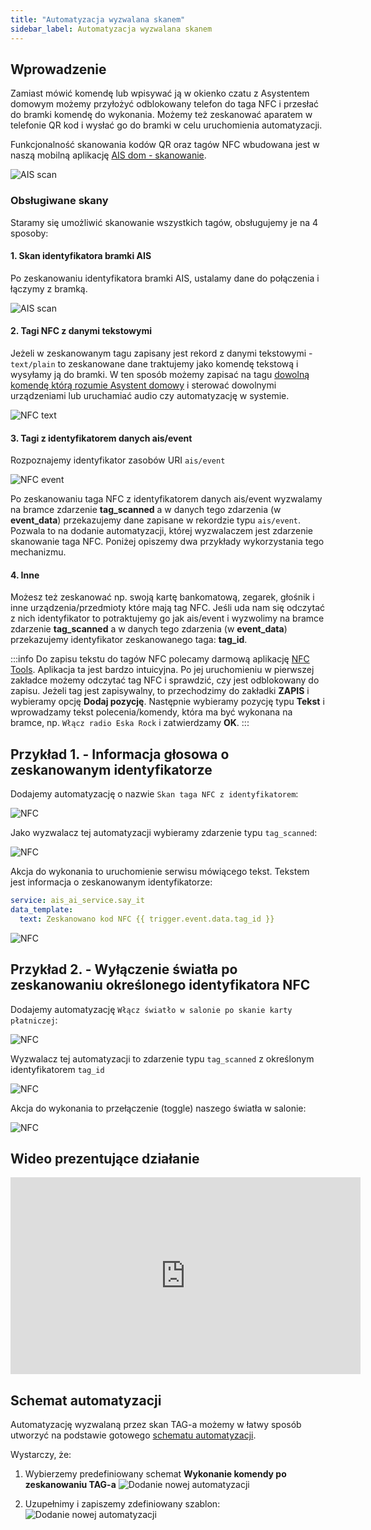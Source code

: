 ```yaml
---
title: "Automatyzacja wyzwalana skanem"
sidebar_label: Automatyzacja wyzwalana skanem
---
```


## Wprowadzenie

Zamiast mówić komendę lub wpisywać ją w okienko czatu z Asystentem domowym możemy przyłożyć odblokowany telefon do taga NFC i przesłać do bramki komendę do wykonania.
Możemy też zeskanować aparatem w telefonie QR kod i wysłać go do bramki w celu uruchomienia automatyzacji. 

Funkcjonalność skanowania kodów QR oraz tagów NFC wbudowana jest w naszą mobilną aplikację [AIS dom - skanowanie](/docs/ais_app_android_dom).

![AIS scan](/img/en/bramka/ais_scan_tags.png)

### Obsługiwane skany

Staramy się umożliwić skanowanie wszystkich tagów, obsługujemy je na 4 sposoby:

#### 1. Skan identyfikatora bramki AIS

Po zeskanowaniu identyfikatora bramki AIS, ustalamy dane do połączenia i łączymy z bramką.

![AIS scan](/img/en/bramka/nfc_ais_scan.png)


#### 2. Tagi NFC z danymi tekstowymi

Jeżeli w zeskanowanym tagu zapisany jest rekord z danymi tekstowymi - ``text/plain`` to zeskanowane dane traktujemy jako komendę tekstową i wysyłamy ją do bramki.
W ten sposób możemy zapisać na tagu [dowolną komendę którą rozumie Asystent domowy](/docs/ais_app_assistent_commands/) i sterować dowolnymi urządzeniami lub uruchamiać audio czy automatyzację w systemie.

![NFC text](/img/en/bramka/nfc_text_data.png)


#### 3. Tagi z identyfikatorem danych ais/event

Rozpoznajemy identyfikator zasobów URI ``ais/event``

![NFC event](/img/en/bramka/nfc_ais_data.png)


Po zeskanowaniu taga NFC z identyfikatorem danych ais/event wyzwalamy na bramce zdarzenie **tag_scanned** a w danych tego zdarzenia (w **event_data**) przekazujemy dane zapisane w rekordzie typu ``ais/event``.
Pozwala to na dodanie automatyzacji, której wyzwalaczem jest zdarzenie skanowanie taga NFC. 
Poniżej opiszemy dwa przykłady wykorzystania tego mechanizmu.



#### 4. Inne

Możesz też zeskanować np. swoją kartę bankomatową, zegarek, głośnik i inne urządzenia/przedmioty które mają tag NFC.
Jeśli uda nam się odczytać z nich identyfikator to potraktujemy go jak ais/event i wyzwolimy na bramce zdarzenie **tag_scanned** a w danych tego zdarzenia (w **event_data**) przekazujemy identyfikator zeskanowanego taga: **tag_id**.

:::info
Do zapisu tekstu do tagów NFC polecamy darmową aplikację [NFC Tools](https://play.google.com/store/apps/details?id=com.wakdev.wdnfc&hl=pl).
Aplikacja ta jest bardzo intuicyjna. Po jej uruchomieniu w pierwszej zakładce możemy odczytać tag NFC i sprawdzić, czy jest odblokowany do zapisu. Jeżeli tag jest zapisywalny, to przechodzimy do zakładki **ZAPIS** i wybieramy opcję **Dodaj pozycję**. Następnie wybieramy pozycję typu **Tekst** i wprowadzamy tekst polecenia/komendy, która ma być wykonana na bramce, np. ``Włącz radio Eska Rock`` i zatwierdzamy **OK**.
:::


## Przykład 1. - Informacja głosowa o zeskanowanym identyfikatorze

Dodajemy automatyzację o nazwie ``Skan taga NFC z identyfikatorem``:

![NFC](/img/en/bramka/nfc_auto_example1.png)

Jako wyzwalacz tej automatyzacji wybieramy zdarzenie typu ``tag_scanned``:

![NFC](/img/en/bramka/nfc_auto_example2.png)

Akcja do wykonania to uruchomienie serwisu mówiącego tekst. Tekstem jest informacja o zeskanowanym identyfikatorze:

``` yaml
service: ais_ai_service.say_it
data_template:
  text: Zeskanowano kod NFC {{ trigger.event.data.tag_id }}

```

![NFC](/img/en/bramka/nfc_auto_example3.png)




## Przykład 2. - Wyłączenie światła po zeskanowaniu określonego identyfikatora NFC

Dodajemy automatyzację ``Włącz światło w salonie po skanie karty płatniczej``:

![NFC](/img/en/bramka/nfc_auto_example4.png)

Wyzwalacz tej automatyzacji to zdarzenie typu ``tag_scanned`` z określonym identyfikatorem ``tag_id``


![NFC](/img/en/bramka/nfc_auto_example5.png)


Akcja do wykonania to przełączenie (toggle) naszego światła w salonie:

![NFC](/img/en/bramka/nfc_auto_example6.png)


## Wideo prezentujące działanie

<iframe width="560" height="315"  src="https://www.youtube.com/embed/nzRBeRZZX7Q" frameBorder="0" allowFullScreen></iframe>



## Schemat automatyzacji

Automatyzację wyzwalaną przez skan TAG-a możemy w łatwy sposób utworzyć na podstawie gotowego [schematu automatyzacji](ais_bramka_automation_blueprint).

Wystarczy, że:
1. Wybierzemy predefiniowany schemat **Wykonanie komendy po zeskanowaniu TAG-a**
![Dodanie nowej automatyzacji](/img/en/bramka/blueprint_tag_0.png)

2. Uzupełnimy i zapiszemy zdefiniowany szablon:
![Dodanie nowej automatyzacji](/img/en/bramka/blueprint_tag.png)
